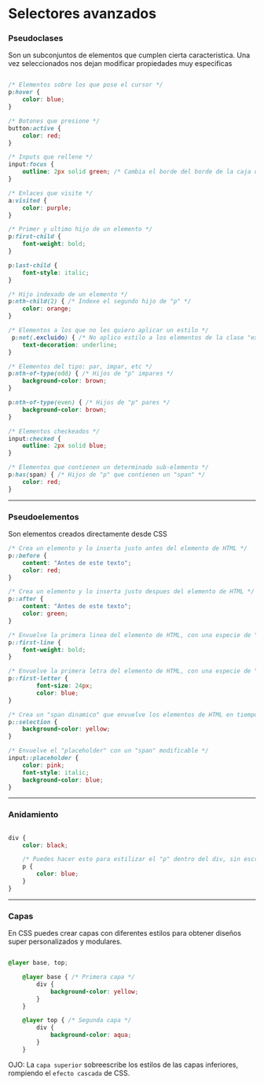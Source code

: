 # Selectores avanzados

### Pseudoclases
Son un subconjuntos de elementos que cumplen cierta caracteristica. Una vez seleccionados nos dejan modificar propiedades muy especificas

```css

/* Elementos sobre los que pose el cursor */
p:hover {
    color: blue;
}

/* Botones que presione */
button:active {
    color: red;
}

/* Inputs que rellene */
input:focus {
    outline: 2px solid green; /* Cambia el borde del borde de la caja de texto*/
}

/* Enlaces que visite */
a:visited {
    color: purple;
}

/* Primer y ultimo hijo de un elemento */
p:first-child {
    font-weight: bold;
}

p:last-child {
    font-style: italic;
}

/* Hijo indexado de un elemento */
p:nth-child(2) { /* Indexe el segundo hijo de "p" */
    color: orange;
}

/* Elementos a los que no les quiero aplicar un estilo */
 p:not(.excluido) { /* No aplico estilo a los elementos de la clase "excluido" */
    text-decoration: underline;
}

/* Elementos del tipo: par, impar, etc */
p:nth-of-type(odd) { /* Hijos de "p" impares */
    background-color: brown;
}

p:nth-of-type(even) { /* Hijos de "p" pares */
    background-color: brown;
} 

/* Elementos checkeados */
input:checked {
    outline: 2px solid blue;
}

/* Elementos que contienen un determinado sub-elemento */
p:has(span) { /* Hijos de "p" que contienen un "span" */
    color: red;
}
```
---
### Pseudoelementos
Son elementos creados directamente desde CSS 

```css
/* Crea un elemento y lo inserta justo antes del elemento de HTML */
p::before {
    content: "Antes de este texto";
    color: red;
}

/* Crea un elemento y lo inserta justo despues del elemento de HTML */
p::after {
    content: "Antes de este texto";
    color: green;
}

/* Envuelve la primera linea del elemento de HTML, con una especie de "span" */
p::first-line {
    font-weight: bold;
}

/* Envuelve la primera letra del elemento de HTML, con una especie de "span" */
p::first-letter {
        font-size: 24px;
        color: blue;
}

/* Crea un "span dinamico" que envuelve los elementos de HTML en tiempo real, seleccionandolos */
p::selection {
    background-color: yellow;
}

/* Envuelve el "placeholder" con un "span" modificable */
input::placeholder {
    color: pink;
    font-style: italic;
    background-color: blue;
}
```
---

### Anidamiento
```css

div {
    color: black;

    /* Puedes hacer esto para estilizar el "p" dentro del div, sin escribir un nuevo selector global */
    p {
        color: blue;
    }
}

```
---

### Capas
En CSS puedes crear capas con diferentes estilos para obtener diseños super personalizados y modulares.

```css

@layer base, top;

    @layer base { /* Primera capa */
        div {
            background-color: yellow;
        }
    }

    @layer top { /* Segunda capa */
        div {
            background-color: aqua;
        }
    }
```
OJO: La `capa superior` sobreescribe los estilos de las capas inferiores, rompiendo el `efecto cascada` de CSS.